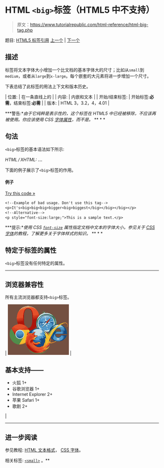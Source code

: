 # HTML `<big>`标签（HTML5 中不支持）

> 原文：<https://www.tutorialrepublic.com/html-reference/html-big-tag.php>

题目: [HTML5 标签引用](html5-tags.php) [上一个](html-bdo-tag.php) | [下一个](html-blockquote-tag.php)

## 描述

标签将文本字体大小增加一个比文档的基本字体大的尺寸；比如从`small`到`medium`，或者从`large`到`x-large`。每个嵌套的大元素将进一步增加一个尺寸。

下表总结了此标签的用法上下文和版本历史。

| 位置: | 在一条直线上的 |
| 内容: | 内嵌和文本 |
| 开始/结束标签: | 开始标签:**必需**，结束标签:**必需** |
| 版本: | HTML 3，3.2，4，4.01 |

 ***警告:**由于它纯粹是表示性的，这个标签在 HTML5 中已经被移除，不应该再被使用。你应该使用 CSS [字体属性](../css-tutorial/css-fonts.php)，而不是。*  ** * *

## 句法

`<big>`标签的基本语法如下所示:

*HTML / XHTML:* <big> ... </big>

下面的例子展示了`<big>`标签的作用。

#### 例子

[Try this code »](../codelab.php?topic=html&file=big-tag "Try this code using online Editor")

```
<!--Example of bad usage. Don't use this tag-->
<p>It's<big>big<big>bigger<big>biggest</big></big></big></p>
<!--Alternative-->
<p style="font-size:large;">This is a sample text.</p>
```

 ***提示:**使用 CSS [`font-size`](../css-reference/css-font-size-property.php) 属性指定文档中文本的字体大小。参见关于 [CSS 字体](../css-tutorial/css-fonts.php)的教程，了解更多关于字体样式的知识。*  ** * *

## 特定于标签的属性

`<big>`标签没有任何特定的属性。

* * *

## 浏览器兼容性

所有主流浏览器都支持`<big>`标签。

| ![Browsers Icon](img/e9331123c77668c1832e541c2fca1002.png) | 

## 基本支持——

*   火狐 1+
*   谷歌浏览器 1+
*   Internet Explorer 2+
*   苹果 Safari 1+
*   歌剧 2+

 |

* * *

## 进一步阅读

参见教程: [HTML 文本格式](../html-tutorial/html-text-formatting.php)， [CSS 字体](../css-tutorial/css-fonts.php)。

相关标签: [`<small>`](html-small-tag.php) 。**